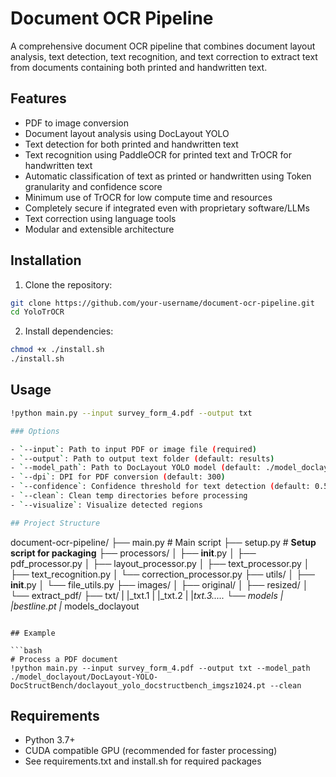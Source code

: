 # Document OCR Pipeline

A comprehensive document OCR pipeline that combines document layout analysis, text detection, text recognition, and text correction to extract text from documents containing both printed and handwritten text.

## Features

- PDF to image conversion
- Document layout analysis using DocLayout YOLO
- Text detection for both printed and handwritten text
- Text recognition using PaddleOCR for printed text and TrOCR for handwritten text
- Automatic classification of text as printed or handwritten using Token granularity and confidence score
- Minimum use of TrOCR for low compute time and resources 
- Completely secure if integrated even with proprietary software/LLMs
- Text correction using language tools
- Modular and extensible architecture

## Installation

1. Clone the repository:
```bash
git clone https://github.com/your-username/document-ocr-pipeline.git
cd YoloTrOCR
```

2. Install dependencies:
```bash
chmod +x ./install.sh
./install.sh
```



## Usage

```bash
!python main.py --input survey_form_4.pdf --output txt 

### Options

- `--input`: Path to input PDF or image file (required)
- `--output`: Path to output text folder (default: results)
- `--model_path`: Path to DocLayout YOLO model (default: ./model_doclayout/DocLayout-YOLO-DocStructBench/doclayout_yolo_docstructbench_imgsz1024.pt)
- `--dpi`: DPI for PDF conversion (default: 300)
- `--confidence`: Confidence threshold for text detection (default: 0.5)
- `--clean`: Clean temp directories before processing
- `--visualize`: Visualize detected regions

## Project Structure

```
document-ocr-pipeline/
├── main.py               # Main script
├── setup.py              # **Setup script for packaging**
├── processors/
│   ├── __init__.py
│   ├── pdf_processor.py
│   ├── layout_processor.py
│   ├── text_processor.py
│   ├── text_recognition.py
│   └── correction_processor.py
├── utils/
│   ├── __init__.py
│   └── file_utils.py
├── images/
│   ├── original/
│   ├── resized/
│   └── extract_pdf/
├── txt/
|   |_txt.1
|   |_txt.2
|   |_txt.3.....
└── models
|    |_bestline.pt
|__ models_doclayout


```

## Example

```bash
# Process a PDF document
!python main.py --input survey_form_4.pdf --output txt --model_path ./model_doclayout/DocLayout-YOLO-DocStructBench/doclayout_yolo_docstructbench_imgsz1024.pt --clean

```

## Requirements

- Python 3.7+
- CUDA compatible GPU (recommended for faster processing)
- See requirements.txt and install.sh for required packages
